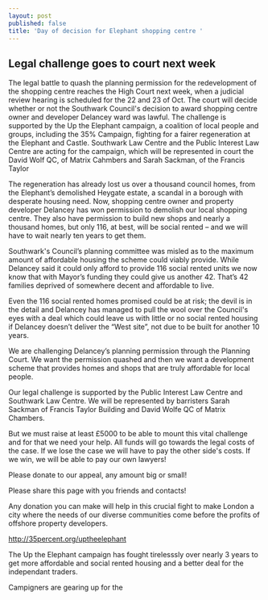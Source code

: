 ```yaml
---
layout: post
published: false
title: 'Day of decision for Elephant shopping centre '
---
```

## Legal challenge goes to court next week

The legal battle to quash the planning permission for the redevelopment of the shopping centre reaches the High Court next week, when a judicial review hearing is scheduled for the 22 and 23 of Oct.  The court will decide whether or not the Southwark Council's decision to award shopping centre owner and developer Delancey ward was lawful.  The challenge is supported by the Up the Elephant campaign, a coalition of local people and groups, including the 35% Campaign, fighting for a fairer regeneration at the Elephant and Castle.  Southwark Law Centre and the Public Interest Law Centre are acting for the campaign, which will be represented in court the David Wolf QC, of Matrix Cahmbers and Sarah Sackman, of the Francis Taylor   

The regeneration has already lost us over a thousand council homes, from the Elephant’s demolished Heygate estate, a scandal in a borough with desperate housing need. Now, shopping centre owner and property developer Delancey has won permission to demolish our local shopping centre.  They also have permission to build new shops and nearly a thousand homes, but only 116, at best, will be social rented – and we will have to wait nearly ten years to get them.

Southwark's Council’s planning committee was misled as to the maximum amount of affordable housing the scheme could viably provide. While Delancey said it could only afford to provide 116 social rented units we now know that with Mayor’s funding they could give us another 42. That’s 42 families deprived of somewhere decent and affordable to live.

Even the 116 social rented homes promised could be at risk; the devil is in the detail and Delancey has managed to pull the wool over the Council's eyes with a deal which could leave us with little or no social rented housing if Delancey doesn’t deliver the “West site”, not due to be built for another 10 years.

We are challenging Delancey’s planning permission through the Planning Court.  We want the permission quashed and then we want a development scheme that provides homes and shops that are truly affordable for local people.

Our legal challenge is supported by the Public Interest Law Centre and Southwark Law Centre.  We will be represented by barristers Sarah Sackman of Francis Taylor Building and David Wolfe QC of Matrix Chambers.

But we must raise at least £5000 to be able to mount this vital challenge and for that we need your help. All funds will go towards the legal costs of the case. If we lose the case we will have to pay the other side's costs. If we win, we will be able to pay our own lawyers!

Please donate to our appeal, any amount big or small!

Please share this page with you friends and contacts!

Any donation you can make will help in this crucial fight to make London a city where the needs of our diverse communities come before the profits of offshore property developers.

http://35percent.org/uptheelephant

The Up the Elephant campaign has fought tirelesssly over nearly 3 years to get more affordable and social rented housing and a better deal for the independant traders.  

Campigners are gearing up for the 

